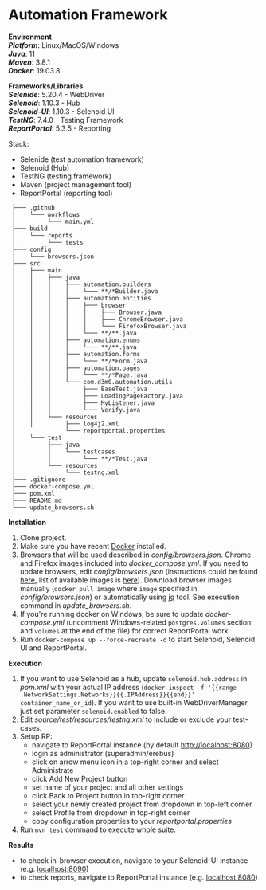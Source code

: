 # Automation Framework #

**Environment**  
***Platform***: Linux/MacOS/Windows  
***Java***: 11  
***Maven***: 3.8.1  
***Docker***: 19.03.8  

**Frameworks/Libraries**  
***Selenide***: 5.20.4 - WebDriver  
***Selenoid***: 1.10.3 - Hub  
***Selenoid-UI***: 1.10.3 - Selenoid UI  
***TestNG***: 7.4.0 - Testing Framework  
***ReportPortal***: 5.3.5 - Reporting

Stack:  
- Selenide (test automation framework)  
- Selenoid (Hub)  
- TestNG (testing framework)  
- Maven (project management tool)  
- ReportPortal (reporting tool)  

```
 ├─── .github  
 │    └─── workflows  
 │         └─── main.yml  
 ├─── build  
 │    └─── reports  
 │         └─── tests  
 ├─── config  
 │    └─── browsers.json  
 ├─── src  
 │    ├─── main  
 │    │    ├─── java  
 │    │    │    ├─── automation.builders  
 │    │    │    │    └─── **/*Builder.java  
 │    │    │    ├─── automation.entities  
 │    │    │    │    ├─── browser
 │    │    │    │    │    ├─── Browser.java
 │    │    │    │    │    ├─── ChromeBrowser.java  
 │    │    │    │    │    └─── FirefoxBrowser.java  
 │    │    │    │    └─── **/**.java  
 │    │    │    ├─── automation.enums  
 │    │    │    │    └─── **/**.java  
 │    │    │    ├─── automation.forms  
 │    │    │    │    └─── **/*Form.java  
 │    │    │    ├─── automation.pages  
 │    │    │    │    └─── **/*Page.java  
 │    │    │    └─── com.d3m0.automation.utils  
 │    │    │         ├─── BaseTest.java  
 │    │    │         ├─── LoadingPageFactory.java  
 │    │    │         ├─── MyListener.java  
 │    │    │         └─── Verify.java  
 │    │    └─── resources  
 │    │         ├─── log4j2.xml  
 │              └─── reportportal.properties    
 │    └─── test  
 │         ├─── java  
 │         │    └─── testcases
 │         │         └─── **/*Test.java  
 │         └─── resources  
 │              └─── testng.xml  
 ├─── .gitignore  
 ├─── docker-compose.yml  
 ├─── pom.xml  
 ├─── README.md  
 └─── update_browsers.sh  
```

**Installation**    
1. Clone project.  
2. Make sure you have recent [Docker](https://www.docker.com/) installed.  
3. Browsers that will be used described in _config/browsers.json_. Chrome and Firefox images included into _docker_compose.yml_. If you need to update browsers, edit _config/browsers.json_ (instructions could be found [here](https://aerokube.com/selenoid/latest/#_browsers_configuration_file), list of available images is [here](https://aerokube.com/selenoid/latest/#_browser_image_information)). Download browser images manually (`docker pull image` where `image` specified in _config/browsers.json_) or automatically using [jq](https://stedolan.github.io/jq/download/) tool. See execution command in _update_browsers.sh_.  
4. If you're running docker on Windows, be sure to update _docker-compose.yml_ (uncomment Windows-related `postgres.volumes` section and `volumes` at the end of the file) for correct ReportPortal work.  
5. Run `docker-compose up --force-recreate -d` to start Selenoid, Selenoid UI and ReportPortal.  
  
**Execution**    
1. If you want to use Selenoid as a hub, update `selenoid.hub.address` in _pom.xml_ with your actual IP address (`docker inspect -f '{{range .NetworkSettings.Networks}}{{.IPAddress}}{{end}}' container_name_or_id`). If you want to use built-in WebDriverManager just set parameter `selenoid.enabled` to false.  
2. Edit _source/test/resources/testng.xml_ to include or exclude your test-cases.  
3. Setup RP:  
   - navigate to ReportPortal instance (by default [http://localhost:8080](http://localhost:8080))  
   - login as administrator (superadmin/erebus)  
   - click on arrow menu icon in a top-right corner and select Administrate  
   - click Add New Project button  
   - set name of your project and all other settings  
   - click Back to Project button in top-right corner  
   - select your newly created project from dropdown in top-left corner  
   - select Profile from dropdown in top-right corner  
   - copy configuration properties to your _reportportal.properties_  
4. Run `mvn test` command to execute whole suite.  
  
**Results**    
- to check in-browser execution, navigate to your Selenoid-UI instance (e.g. [localhost:8090](http://localhost:8090))  
- to check reports, navigate to ReportPortal instance (e.g. [localhost:8080](http://localhost:8080))  
